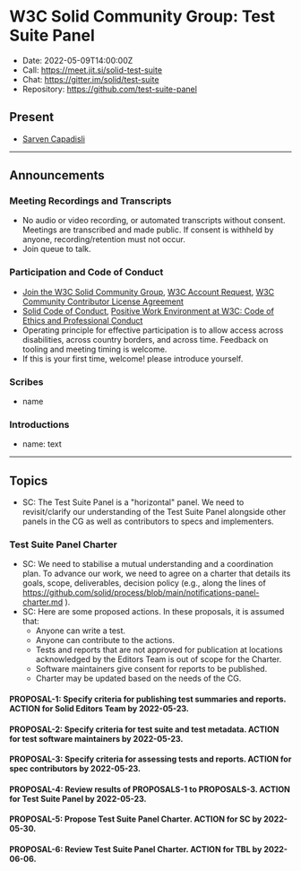 # W3C Solid Community Group: Test Suite Panel

* Date: 2022-05-09T14:00:00Z
* Call: https://meet.jit.si/solid-test-suite
* Chat: https://gitter.im/solid/test-suite
* Repository: https://github.com/test-suite-panel


## Present
* [Sarven Capadisli](https://csarven.ca/#i)

---

## Announcements

### Meeting Recordings and Transcripts
* No audio or video recording, or automated transcripts without consent. Meetings are transcribed and made public. If consent is withheld by anyone, recording/retention must not occur.
* Join queue to talk.


### Participation and Code of Conduct
* [Join the W3C Solid Community Group](https://www.w3.org/community/solid/join), [W3C Account Request](http://www.w3.org/accounts/request), [W3C Community Contributor License Agreement](https://www.w3.org/community/about/agreements/cla/)
* [Solid Code of Conduct](https://github.com/solid/process/blob/main/code-of-conduct.md), [Positive Work Environment at W3C: Code of Ethics and Professional Conduct](https://www.w3.org/Consortium/cepc/)
* Operating principle for effective participation is to allow access across disabilities, across country borders, and across time. Feedback on tooling and meeting timing is welcome.
* If this is your first time, welcome! please introduce yourself.


### Scribes
* name


### Introductions
* name: text

---

## Topics

* SC: The Test Suite Panel is a "horizontal" panel. We need to revisit/clarify our understanding of the Test Suite Panel alongside other panels in the CG as well as contributors to specs and implementers.


### Test Suite Panel Charter
* SC: We need to stabilise a mutual understanding and a coordination plan. To advance our work, we need to agree on a charter that details its goals, scope, deliverables, decision policy (e.g., along the lines of https://github.com/solid/process/blob/main/notifications-panel-charter.md ).
* SC: Here are some proposed actions. In these proposals, it is assumed that:
  * Anyone can write a test.
  * Anyone can contribute to the actions.
  * Tests and reports that are not approved for publication at locations acknowledged by the Editors Team is out of scope for the Charter.
  * Software maintainers give consent for reports to be published.
  * Charter may be updated based on the needs of the CG.

#### PROPOSAL-1: Specify criteria for publishing test summaries and reports. ACTION for Solid Editors Team by 2022-05-23.

#### PROPOSAL-2: Specify criteria for test suite and test metadata. ACTION for test software maintainers by 2022-05-23.

#### PROPOSAL-3: Specify criteria for assessing tests and reports. ACTION for spec contributors by 2022-05-23.

#### PROPOSAL-4: Review results of PROPOSALS-1 to PROPOSALS-3. ACTION for Test Suite Panel by 2022-05-23.

#### PROPOSAL-5: Propose Test Suite Panel Charter. ACTION for SC by 2022-05-30.

#### PROPOSAL-6: Review Test Suite Panel Charter. ACTION for TBL by 2022-06-06.
